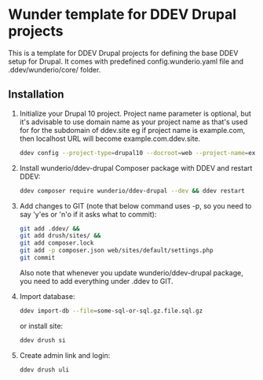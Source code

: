 # Wunder template for DDEV Drupal projects

This is a template for DDEV Drupal projects for defining the base DDEV setup for Drupal.
It comes with predefined config.wunderio.yaml file and .ddev/wunderio/core/ folder.

## Installation

1. Initialize your Drupal 10 project. Project name parameter is optional, but
it's advisable to use domain name as your project name as that's used for for
the subdomain of ddev.site eg if project name is example.com, then localhost
URL will become example.com.ddev.site.

    ```bash
    ddev config --project-type=drupal10 --docroot=web --project-name=example.com
    ```

2. Install wunderio/ddev-drupal Composer package with DDEV and restart DDEV:

   ```bash
   ddev composer require wunderio/ddev-drupal --dev && ddev restart
   ```

3. Add changes to GIT (note that below command uses -p, so you need to say 'y'es or 'n'o if it asks what to commit):

   ```bash
   git add .ddev/ &&
   git add drush/sites/ &&
   git add composer.lock
   git add -p composer.json web/sites/default/settings.php
   git commit
   ```

   Also note that whenever you update wunderio/ddev-drupal package, you need to add everything under .ddev to GIT.

4. Import database:

   ```bash
   ddev import-db --file=some-sql-or-sql.gz.file.sql.gz
   ```

   or install site:

   ```bash
   ddev drush si
   ```

5. Create admin link and login:

   ```bash
   ddev drush uli
   ```
